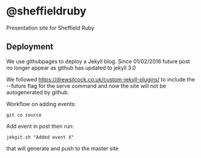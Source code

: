 # @sheffieldruby

Presentation site for Sheffield Ruby

## Deployment

We use githubpages to deploy a Jekyll blog. Since 01/02/2016 future post no longer appear as github has updated to jekyll 3.0

We followed https://drewsilcock.co.uk/custom-jekyll-plugins/ to include the --future flag for the serve command and now the site will not be autogenerated by github.

Workflow on adding events:

```
git co source
```

Add event in post then run:

```
jekgit.sh "Added event X"
```

that will generate and push to the master site